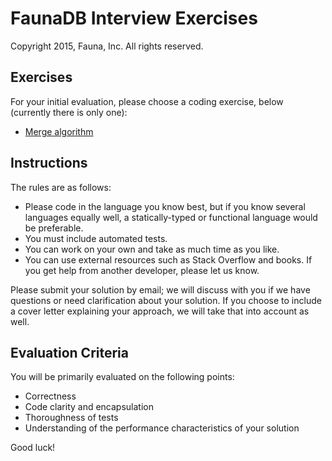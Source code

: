 # FaunaDB Interview Exercises

Copyright 2015, Fauna, Inc. All rights reserved.

## Exercises

For your initial evaluation, please choose a coding exercise, below (currently there is only one):

- [Merge algorithm](https://github.com/faunadb/exercises/blob/master/merge.md)

## Instructions

The rules are as follows:

- Please code in the language you know best, but if you know several languages equally well, a statically-typed or functional language would be preferable. 
- You must include automated tests.
- You can work on your own and take as much time as you like.
- You can use external resources such as Stack Overflow and books. If you get help from another developer, please let us know.

Please submit your solution by email; we will discuss with you if we have questions or need clarification about your solution. If you choose to include a cover letter explaining your approach, we will take that into account as well.

## Evaluation Criteria

You will be primarily evaluated on the following points:

- Correctness
- Code clarity and encapsulation
- Thoroughness of tests
- Understanding of the performance characteristics of your solution

Good luck!
